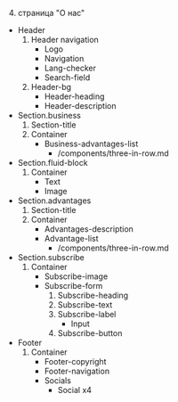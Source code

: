 4. страница "О нас"
  * Header
    1. Header navigation
        * Logo 
        * Navigation
        * Lang-checker
        * Search-field
    2. Header-bg
        * Header-heading
        * Header-description
  * Section.business
    1. Section-title
    2. Container
        * Business-advantages-list
            * /components/three-in-row.md
  * Section.fluid-block
    1. Container
        * Text
        * Image
  * Section.advantages
    1. Section-title
    2. Container
        * Advantages-description
        * Advantage-list
            * /components/three-in-row.md
  * Section.subscribe
    1. Container
        * Subscribe-image
        * Subscribe-form
            1. Subscribe-heading
            2. Subscribe-text
            3. Subscribe-label
                * Input
            4. Subscribe-button
  * Footer
    1. Container
        * Footer-copyright
        * Footer-navigation
        * Socials
            * Social x4
